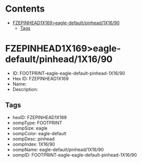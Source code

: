 



Contents
========

* [FZEPINHEAD1X169>eagle-default/pinhead/1X16/90](#fzepinhead1x169eagle-defaultpinhead1x1690)
	* [Tags](#tags)

# FZEPINHEAD1X169>eagle-default/pinhead/1X16/90

- ID: FOOTPRINT-eagle-eagle-default-pinhead-1X16/90
- Hex ID: FZEPINHEAD1X169
- Name: 
- Description: 

## Tags

- hexID: FZEPINHEAD1X169
- oompType: FOOTPRINT
- oompSize: eagle
- oompColor: eagle-default
- oompDesc: pinhead
- oompIndex: 1X16/90
- oompName: eagle-default/pinhead/1X16/90
- oompID: FOOTPRINT-eagle-eagle-default-pinhead-1X16/90
